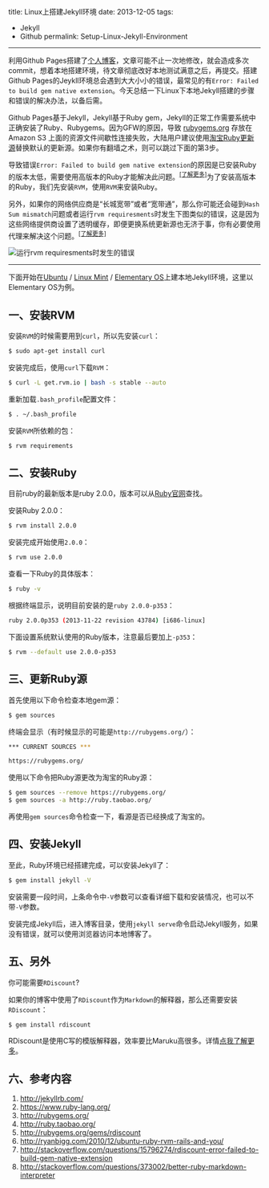 title: Linux上搭建Jekyll环境
date: 2013-12-05
tags:
- Jekyll
- Github
permalink: Setup-Linux-Jekyll-Environment
---

利用Github Pages搭建了[个人博客][g2ex]，文章可能不止一次地修改，就会造成多次commit，想着本地搭建环境，待文章彻底改好本地测试满意之后，再提交。搭建Github Pages的Jeykll环境总会遇到大大小小的错误，最常见的有`Error: Failed to build gem native extension`。今天总结一下Linux下本地Jekyll搭建的步骤和错误的解决办法，以备后需。

Github Pages基于Jekyll，Jekyll基于Ruby gem，Jekyll的正常工作需要系统中正确安装了Ruby、Rubygems。因为GFW的原因，导致 [rubygems.org][rubygemorg] 存放在 Amazon S3 上面的资源文件间歇性连接失败，大陆用户建议使用[淘宝Ruby更新源][rubytb]替换默认的更新源。如果你有翻墙之术，则可以跳过下面的第3步。

导致错误`Error: Failed to build gem native extension`的原因是已安装Ruby的版本太低，需要使用高版本的Ruby才能解决此问题。<sup>[[了解更多]][more]</sup>为了安装高版本的Ruby，我们先安装`RVM`，使用`RVM`来安装Ruby。

另外，如果你的网络供应商是“长城宽带”或者“宽带通”，那么你可能还会碰到`Hash Sum mismatch`问题或者运行`rvm requiresments`时发生下图类似的错误，这是因为这些网络提供商设置了透明缓存，即便更换系统更新源也无济于事，你有必要使用代理来解决这个问题。<sup>[[了解更多]][more2]</sup>

![运行`rvm requiresments`时发生的错误][Error1]

----------

下面开始在[Ubuntu][ubuntu] / [Linux Mint][mint] / [Elementary OS][elementary]上建本地Jekyll环境，这里以Elementary OS为例。

## 一、安装RVM

安装`RVM`的时候需要用到`curl`，所以先安装`curl`：

```bash
$ sudo apt-get install curl
```

安装完成后，使用`curl`下载`RVM`：

```bash
$ curl -L get.rvm.io | bash -s stable --auto
```

重新加载`.bash_profile`配置文件：

```bash
$ . ~/.bash_profile
```

安装`RVM`所依赖的包：

```bash
$ rvm requirements
```

## 二、安装Ruby

目前ruby的最新版本是ruby 2.0.0，版本可以从[Ruby官网][rubyorg]查找。

安装Ruby 2.0.0：

```bash
$ rvm install 2.0.0
```

安装完成开始使用`2.0.0`：

```bash
$ rvm use 2.0.0
```

查看一下Ruby的具体版本：

```bash
$ ruby -v
```

根据终端显示，说明目前安装的是`ruby 2.0.0-p353`：

```bash
ruby 2.0.0p353 (2013-11-22 revision 43784) [i686-linux]
```

下面设置系统默认使用的Ruby版本，注意最后要加上`-p353`：

```bash
$ rvm --default use 2.0.0-p353
```

## 三、更新Ruby源

首先使用以下命令检查本地gem源：

```bash
$ gem sources
```

终端会显示（有时候显示的可能是`http://rubygems.org/`）：

```bash
*** CURRENT SOURCES ***

https://rubygems.org/
```

使用以下命令把Ruby源更改为淘宝的Ruby源：

```bash
$ gem sources --remove https://rubygems.org/
$ gem sources -a http://ruby.taobao.org/
```

再使用`gem sources`命令检查一下，看源是否已经换成了淘宝的。

## 四、安装Jekyll

至此，Ruby环境已经搭建完成，可以安装Jekyll了：

```bash
$ gem install jekyll -V
```

安装需要一段时间，上条命令中`-V`参数可以查看详细下载和安装情况，也可以不带`-V`参数。

安装完成Jekyll后，进入博客目录，使用`jekyll serve`命令启动Jekyll服务，如果没有错误，就可以使用浏览器访问本地博客了。

## 五、另外

你可能需要`RDiscount`?

如果你的博客中使用了`RDiscount`作为`Markdown`的解释器，那么还需要安装`RDiscount`：

```bash
$ gem install rdiscount
```

RDiscount是使用C写的模版解释器，效率要比Maruku高很多。详情[点我了解更多][RdiscountVS]。

## 六、参考内容

1. http://jekyllrb.com/
2. https://www.ruby-lang.org/
3. http://rubygems.org/
4. http://ruby.taobao.org/
5. http://rubygems.org/gems/rdiscount
6. http://ryanbigg.com/2010/12/ubuntu-ruby-rvm-rails-and-you/
7. http://stackoverflow.com/questions/15796274/rdiscount-error-failed-to-build-gem-native-extension
8. http://stackoverflow.com/questions/373002/better-ruby-markdown-interpreter


[g2ex]: http://g2ex.me "G2ex"
[rubygemorg]: https://rubygems.org/ "Rubygems官网"
[rubytb]: http://ruby.taobao.org/ "Ruby淘宝更新源"
[rubyorg]: https://www.ruby-lang.org/ "Ruby官网"
[more]: http://stackoverflow.com/questions/15796274/rdiscount-error-failed-to-build-gem-native-extension "stackoverflow上的问题"
[more2]: http://forum.ubuntu.org.cn/viewtopic.php?f=52&t=423516&sid=7877f90e773fea818cbafa9e3fd2224f "关于引起更新源索引时Hash Sum mismatch问题的真正原因及解决方案"
[RdiscountVS]: http://stackoverflow.com/questions/373002/better-ruby-markdown-interpreter "stackoverflow上的问题"
[Error1]: https://i.imgur.com/iD40S5b.png "运行 rvm requiresments 时发生的错误"
[ubuntu]: http://www.ubuntu.com/ "Ubuntu官网"
[mint]: http://www.linuxmint.com/ "Linux Mint官网"
[elementary]: http://elementaryos.org/ "Elementary OS官网"